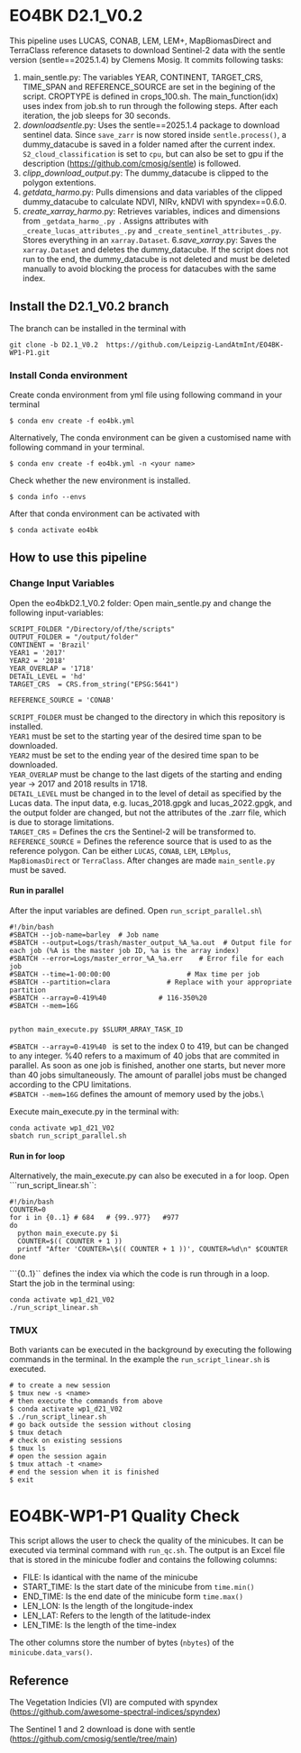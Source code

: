 # EO4BK D2.1_V0.2

This pipeline uses LUCAS, CONAB, LEM, LEM+, MapBiomasDirect and TerraClass reference datasets to download Sentinel-2 data with the sentle version (sentle==2025.1.4) by Clemens Mosig. 
It commits following tasks:
1. main_sentle.py: The variables YEAR, CONTINENT, TARGET_CRS, TIME_SPAN and REFERENCE_SOURCE are set in the begining of the script. CROPTYPE is defined in crops_100.sh. The main_function(idx) uses index from job.sh to run through the following steps. After each iteration, the job sleeps for 30 seconds.
2. _downloadsentle_.py: Uses the sentle==2025.1.4 package to download sentinel data. Since ```save_zarr``` is now stored inside ```sentle.process()```, a dummy_datacube is saved in a folder named after the current index. ```S2_cloud_classification``` is set to ```cpu```, but can also be set to gpu if the description (https://github.com/cmosig/sentle) is followed.
3. _clipp_download_output_.py: The dummy_datacube is clipped to the polygon extentions.
4. _getdata_harmo_.py: Pulls dimensions and data variables of the clipped dummy_datacube to calculate NDVI, NIRv, kNDVI with spyndex==0.6.0.
5. _create_xarray_harmo_.py: Retrieves variables, indices and dimensions from ```_getdata_harmo_.py ```. Assigns attributes with ```_create_lucas_attributes_.py``` and ```_create_sentinel_attributes_.py```. Stores everything in an ```xarray.Dataset```.
6._save_xarray_.py: Saves the ```xarray.Dataset``` and deletes the dummy_datacube. If the script does not run to the end, the dummy_datacube is not deleted and must be deleted manually to avoid blocking the process for datacubes with the same index.

## Install the D2.1_V0.2 branch

The branch can be installed in the terminal with
```
git clone -b D2.1_V0.2  https://github.com/Leipzig-LandAtmInt/EO4BK-WP1-P1.git
```

### Install Conda environment
Create conda environment from yml file using following command in your terminal
```
$ conda env create -f eo4bk.yml
```
Alternatively, The conda environment can be given a customised name with following command in your terminal. 
```
$ conda env create -f eo4bk.yml -n <your name>
```
Check whether the new environment is installed.
```
$ conda info --envs
```
After that conda environment can be activated with
```
$ conda activate eo4bk
```

## How to use this pipeline

### Change Input Variables
Open the eo4bkD2.1_V0.2 folder: 
Open main_sentle.py and change the following input-variables:
```
SCRIPT_FOLDER "/Directory/of/the/scripts"
OUTPUT_FOLDER = "/output/folder"
CONTINENT = 'Brazil'
YEAR1 = '2017'
YEAR2 = '2018'
YEAR_OVERLAP = '1718'
DETAIL_LEVEL = 'hd'
TARGET_CRS  = CRS.from_string("EPSG:5641")

REFERENCE_SOURCE = 'CONAB'
```
```SCRIPT_FOLDER``` must be changed to the directory in which this repository is installed. \
```YEAR1``` must be set to the starting year of the desired time span to be downloaded. \
```YEAR2``` must be set to the ending year of the desired time span to be downloaded. \
```YEAR_OVERLAP``` must be change to the last digets of the starting and ending year -> 2017 and 2018 results in 1718. \
```DETAIL_LEVEL``` must be changed in to the level of detail as specified by the Lucas data. The input data, e.g. lucas_2018.gpgk and lucas_2022.gpgk, and the output folder are changed, but not the attributes of the .zarr file, which is due to storage limitations.\
```TARGET_CRS```  = Defines the crs the Sentinel-2 will be transformed to. 
```REFERENCE_SOURCE``` = Defines the reference source that is used to as the reference polygon. Can be either ```LUCAS```, ```CONAB```, ```LEM```, ```LEMplus```, ```MapBiomasDirect``` or ```TerraClass```.
After changes are made ```main_sentle.py``` must be saved. 

#### Run in parallel

After the input variables are defined. Open ```run_script_parallel.sh```\
```
#!/bin/bash
#SBATCH --job-name=barley  # Job name
#SBATCH --output=Logs/trash/master_output_%A_%a.out  # Output file for each job (%A is the master job ID, %a is the array index)
#SBATCH --error=Logs/master_error_%A_%a.err    # Error file for each job
#SBATCH --time=1-00:00:00                   # Max time per job
#SBATCH --partition=clara              # Replace with your appropriate partition
#SBATCH --array=0-419%40             # 116-350%20
#SBATCH --mem=16G


python main_execute.py $SLURM_ARRAY_TASK_ID
```
```#SBATCH --array=0-419%40 ``` is set to the index 0 to 419, but can be changed to any integer. %40 refers to a maximum of 40 jobs that are commited in parallel. As soon as one job is finished, another one starts, but never more than 40 jobs simultaneously. The amount of parallel jobs must be changed according to the CPU limitations.\
```#SBATCH --mem=16G``` defines the amount of memory used by the jobs.\

Execute main_execute.py in the terminal with:
```
conda activate wp1_d21_V02
sbatch run_script_parallel.sh
```
#### Run in for loop 
Alternatively, the main_execute.py can also be executed in a for loop. Open ```run_script_linear.sh``:
```
#!/bin/bash
COUNTER=0 
for i in {0..1} # 684   # {99..977}   #977
do
  python main_execute.py $i 
  COUNTER=$(( COUNTER + 1 ))
  printf "After 'COUNTER=\$(( COUNTER + 1 ))', COUNTER=%d\n" $COUNTER 
done
```
```{0..1}`` defines the index via which the code is run through in a loop.\
Start the job in the terminal using: 
```
conda activate wp1_d21_V02
./run_script_linear.sh
```
### TMUX
Both variants can be executed in the background by executing the following commands in the terminal. In the example the ```run_script_linear.sh``` is executed. 

```
# to create a new session
$ tmux new -s <name>
# then execute the commands from above
$ conda activate wp1_d21_V02
$ ./run_script_linear.sh
# go back outside the session without closing
$ tmux detach
# check on existing sessions
$ tmux ls 
# open the session again
$ tmux attach -t <name>
# end the session when it is finished
$ exit 
```

# EO4BK-WP1-P1 Quality Check

This script allows the user to check the quality of the minicubes. It can be executed via terminal command with ```run_qc.sh```. The output is an Excel file that is stored in the minicube fodler and contains the following columns:
- FILE: Is idantical with the name of the minicube
- START_TIME: Is the start date of the minicube from ```time.min()```
- END_TIME: Is the end date of the minicube form ```time.max()```
- LEN_LON: Is the length of the longitude-index
- LEN_LAT: Refers to the length of the latitude-index
- LEN_TIME: Is the length of the time-index 

The other columns store the number of bytes (```nbytes```) of the ```minicube.data_vars()```.

## Reference

The Vegetation Indicies (VI) are computed with spyndex (https://github.com/awesome-spectral-indices/spyndex)

The Sentinel 1 and 2 download is done with sentle (https://github.com/cmosig/sentle/tree/main)
